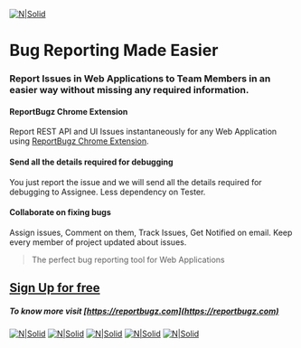 
[![N|Solid](https://blog.reportbugz.com/wp-content/uploads/2018/04/logo_with_name_horizontal_small_transparent.png)](https://reportbugz.com)
# Bug Reporting Made Easier

### Report Issues in Web Applications to Team Members in an easier way without missing any required information.

#### ReportBugz Chrome Extension
Report REST API and UI Issues instantaneously for any Web Application using [ReportBugz Chrome Extension](https://chrome.google.com/webstore/detail/ofiojppigemglgceonhmkkainfbiibke).

#### Send all the details required for debugging
You just report the issue and we will send all the details required for debugging to Assignee. Less dependency on Tester.

#### Collaborate on fixing bugs
Assign issues, Comment on them, Track Issues, Get Notified on email. Keep every member of project updated about issues.

> The perfect bug reporting tool for Web Applications

## [Sign Up for free](https://dashboard.reportbugz.com)

##### To know more visit [https://reportbugz.com](https://reportbugz.com)


[![N|Solid](http://i.imgur.com/tXSoThF.png)](https://twitter.com/reportbugz)
[![N|Solid](http://i.imgur.com/P3YfQoD.png)](https://www.facebook.com/reportbugz)
[![N|Solid](http://i.imgur.com/yCsTjba.png)](https://plus.google.com/112856990670538443411)
[![N|Solid](http://i.imgur.com/YckIOms.png)](https://reportbugz.tumblr.com)
[![N|Solid](http://i.imgur.com/0o48UoR.png)](https://github.com/reportbugz)
